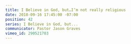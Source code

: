 ```yaml
---
title: I Believe in God, but…I’m not really religious
date: 2018-09-16 17:45:00 -07:00
position: 42
series: I Believe in God, but...
communicator: Pastor Jason Graves
vimeo_id: 290521703
---
```


